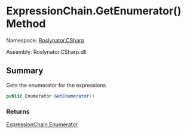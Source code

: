 # ExpressionChain\.GetEnumerator\(\) Method

Namespace: [Roslynator.CSharp](../../README.md)

Assembly: Roslynator\.CSharp\.dll

## Summary

Gets the enumerator for the expressions\.

```csharp
public Enumerator GetEnumerator()
```

### Returns

[ExpressionChain.Enumerator](../Enumerator/README.md)


